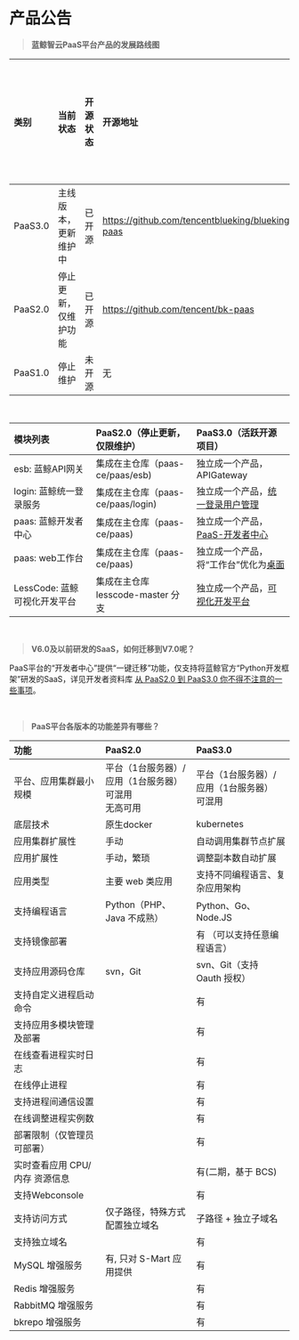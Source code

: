 # 产品公告

>**蓝鲸智云PaaS平台产品的发展路线图**

|类别 |当前状态 |开源状态 |开源地址 |所属蓝鲸智云主版本 |发布时间 |
|:--|:--|:--|:--|:--|:--|
|PaaS3.0 |主线版本，更新维护中 |已开源 |https://github.com/tencentblueking/blueking-paas |V7 |2022年 |
|PaaS2.0 |停止更新，仅维护功能 |已开源 |https://github.com/tencent/bk-paas |V6 |2019年 |
|PaaS1.0 |停止维护 |未开源 |无 |无 |2012年 |

<br>

|模块列表 |PaaS2.0（停止更新，仅限维护） |PaaS3.0（活跃开源项目） |
|:--|:--|:--|
|esb: 蓝鲸API网关 |集成在主仓库（paas-ce/paas/esb) |独立成一个产品，APIGateway |
|login: 蓝鲸统一登录服务 |集成在主仓库（paas-ce/paas/login) |独立成一个产品，[统一登录用户管理](https://github.com/TencentBlueKing/bk-user) |
|paas: 蓝鲸开发者中心 |集成在主仓库（paas-ce/paas) |独立成一个产品，[PaaS-开发者中心](https://github.com/TencentBlueKing/blueking-paas) |
|paas: web工作台 |集成在主仓库（paas-ce/paas) |独立成一个产品，将“工作台”优化为[桌面](https://github.com/TencentBlueKing/blueking-console) |
|LessCode: 蓝鲸可视化开发平台 |集成在主仓库 lesscode-master 分支 |独立成一个产品，[可视化开发平台](https://github.com/TencentBlueKing/bk-lesscode) |

<br>

>**V6.0及以前研发的SaaS，如何迁移到V7.0呢？**

PaaS平台的“开发者中心”提供“一键迁移”功能，仅支持将蓝鲸官方“Python开发框架”研发的SaaS，详见开发者资料库 [从 PaaS2.0 到 PaaS3.0 你不得不注意的一些事项](../DevelopTools/DevGuideV3/BaseGuide/topics/paas/legacy_migration.md)。 

<br>

>**PaaS平台各版本的功能差异有哪些？**

|功能 |PaaS2.0 |PaaS3.0 |
|:--|:--|:--|
|平台、应用集群最小规模 |平台（1台服务器）/应用（1台服务器）<br>可混用<br>无高可用 |平台（1台服务器）/应用（1台服务器）<br>可混用 |
|底层技术 |原生docker |kubernetes |
|应用集群扩展性 |手动 |自动调用集群节点扩展 |
|应用扩展性 |手动，繁琐 |调整副本数自动扩展 |
|应用类型 |主要 web 类应用 |支持不同编程语言、复杂应用架构 |
|支持编程语言 |Python（PHP、Java 不成熟） |Python、Go、Node.JS |
|支持镜像部署 | |有 （可以支持任意编程语言） |
|支持应用源码仓库 |svn，Git |svn、Git（支持 Oauth 授权） |
|支持自定义进程启动命令 | |有 |
|支持应用多模块管理及部署 | |有 |
|在线查看进程实时日志 | |有 |
|在线停止进程 | |有 |
|支持进程间通信设置 | |有 |
|在线调整进程实例数 | |有 |
|部署限制（仅管理员可部署） | |有 |
|实时查看应用 CPU/内存 资源信息 | |有(二期，基于 BCS) |
|支持Webconsole | |有 |
|支持访问方式 |仅子路径，特殊方式配置独立域名 |子路径 + 独立子域名 |
|支持独立域名 | |有 |
|MySQL 增强服务 |有, 只对 S-Mart 应用提供 |有 |
|Redis 增强服务 | |有 |
|RabbitMQ 增强服务 | |有 |
|bkrepo 增强服务 | |有 |